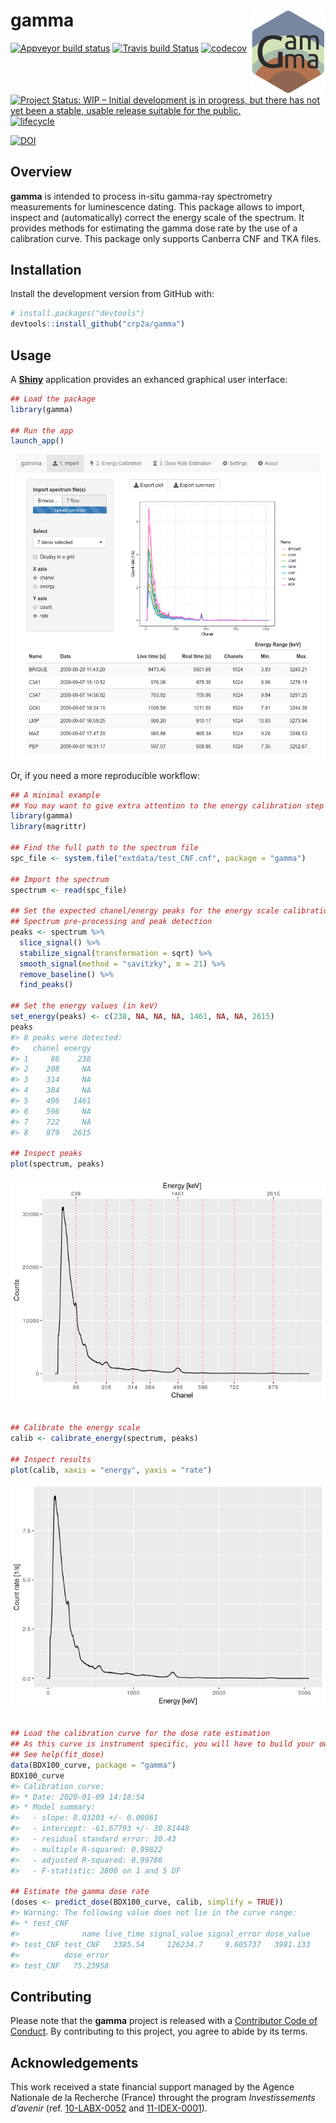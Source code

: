 
<!-- README.md is generated from README.Rmd. Please edit that file -->

# gamma <img width=120px src="man/figures/logo.png" align="right" />

[![Appveyor build
status](https://ci.appveyor.com/api/projects/status/h7jjppg72oiq9pnf/branch/master?svg=true)](https://ci.appveyor.com/project/nfrerebeau/gamma/branch/master)
[![Travis build
Status](https://travis-ci.org/crp2a/gamma.svg?branch=master)](https://travis-ci.org/crp2a/gamma)
[![codecov](https://codecov.io/gh/crp2a/gamma/branch/master/graph/badge.svg)](https://codecov.io/gh/crp2a/gamma)

<!-- CRAN badges
[![CRAN Version](http://www.r-pkg.org/badges/version/gamma)](https://cran.r-project.org/package=gamma)
[![CRAN checks](https://cranchecks.info/badges/worst/gamma)](https://cran.r-project.org/web/checks/check_results_gamma.html)
[![CRAN Downloads](http://cranlogs.r-pkg.org/badges/gamma)](https://cran.r-project.org/package=gamma)
-->

[![Project Status: WIP – Initial development is in progress, but there
has not yet been a stable, usable release suitable for the
public.](https://www.repostatus.org/badges/latest/wip.svg)](https://www.repostatus.org/#wip)
[![lifecycle](https://img.shields.io/badge/lifecycle-experimental-orange.svg)](https://www.tidyverse.org/lifecycle/#experimental)

[![DOI](https://zenodo.org/badge/DOI/10.5281/zenodo.2652393.svg)](https://doi.org/10.5281/zenodo.2652393)

## Overview

**gamma** is intended to process in-situ gamma-ray spectrometry
measurements for luminescence dating. This package allows to import,
inspect and (automatically) correct the energy scale of the spectrum. It
provides methods for estimating the gamma dose rate by the use of a
calibration curve. This package only supports Canberra CNF and TKA
files.

## Installation

Install the development version from GitHub with:

``` r
# install.packages("devtools")
devtools::install_github("crp2a/gamma")
```

## Usage

A [**Shiny**](https://shiny.rstudio.com) application provides an
exhanced graphical user interface:

``` r
## Load the package
library(gamma)

## Run the app
launch_app()
```

![](man/figures/README-shiny-1.png)

Or, if you need a more reproducible workflow:

``` r
## A minimal example
## You may want to give extra attention to the energy calibration step
library(gamma)
library(magrittr)

## Find the full path to the spectrum file
spc_file <- system.file("extdata/test_CNF.cnf", package = "gamma")

## Import the spectrum
spectrum <- read(spc_file)

## Set the expected chanel/energy peaks for the energy scale calibration
## Spectrum pre-processing and peak detection
peaks <- spectrum %>%
  slice_signal() %>%
  stabilize_signal(transformation = sqrt) %>%
  smooth_signal(method = "savitzky", m = 21) %>%
  remove_baseline() %>%
  find_peaks()

## Set the energy values (in keV)
set_energy(peaks) <- c(238, NA, NA, NA, 1461, NA, NA, 2615)
peaks
#> 8 peaks were detected:
#>   chanel energy
#> 1     86    238
#> 2    208     NA
#> 3    314     NA
#> 4    384     NA
#> 5    496   1461
#> 6    596     NA
#> 7    722     NA
#> 8    879   2615

## Inspect peaks
plot(spectrum, peaks)
```

<img src="man/figures/README-usage-1.png" style="display: block; margin: auto;" />

``` r

## Calibrate the energy scale
calib <- calibrate_energy(spectrum, peaks)

## Inspect results
plot(calib, xaxis = "energy", yaxis = "rate")
```

<img src="man/figures/README-usage-2.png" style="display: block; margin: auto;" />

``` r

## Load the calibration curve for the dose rate estimation
## As this curve is instrument specific, you will have to build your own
## See help(fit_dose)
data(BDX100_curve, package = "gamma")
BDX100_curve
#> Calibration curve:
#> * Date: 2020-01-09 14:18:54
#> * Model summary:
#>   - slope: 0.03203 +/- 0.00061
#>   - intercept: -61.67793 +/- 30.81448
#>   - residual standard error: 30.43
#>   - multiple R-squared: 0.99822
#>   - adjusted R-squared: 0.99786
#>   - F-statistic: 2800 on 1 and 5 DF

## Estimate the gamma dose rate
(doses <- predict_dose(BDX100_curve, calib, simplify = TRUE))
#> Warning: The following value does not lie in the curve range:
#> * test_CNF
#>              name live_time signal_value signal_error dose_value
#> test_CNF test_CNF   3385.54     126234.7     9.605737   3981.133
#>          dose_error
#> test_CNF   75.23958
```

## Contributing

Please note that the **gamma** project is released with a [Contributor
Code of
Conduct](https://github.com/crp2a/gamma/blob/master/.github/CODE_OF_CONDUCT.md).
By contributing to this project, you agree to abide by its terms.

## Acknowledgements

This work received a state financial support managed by the Agence
Nationale de la Recherche (France) throught the program *Investissements
d’avenir* (ref. [10-LABX-0052](https://lascarbx.labex.u-bordeaux.fr) and
[11-IDEX-0001](https://amidex.univ-amu.fr)).
